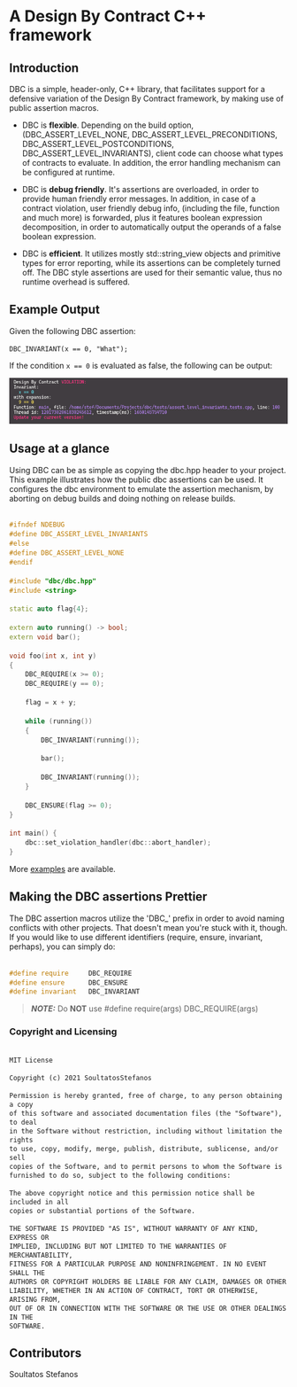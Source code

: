 # A Design By Contract C++ framework


## Introduction

DBC is a simple, header-only, C++ library, that facilitates support for a defensive variation of the
Design By Contract framework, by making use of public assertion macros.

* DBC is **flexible**. Depending on the build option, (DBC_ASSERT_LEVEL_NONE, 
DBC_ASSERT_LEVEL_PRECONDITIONS, DBC_ASSERT_LEVEL_POSTCONDITIONS, DBC_ASSERT_LEVEL_INVARIANTS), 
client code can choose what types of contracts to evaluate. In addition, the error handling 
mechanism can be configured at runtime.

* DBC is **debug friendly**. It's assertions are overloaded, in order to provide
human friendly error messages. In addition, in case of a contract violation,
user friendly debug info, (including the file, function and much more) is
forwarded, plus it features boolean expression decomposition, in order to automatically output the
operands of a false boolean expression.

* DBC is **efficient**. It utilizes mostly std::string_view objects and primitive 
types for error reporting, while its assertions can be completely turned off. The DBC style 
assertions are used for their semantic value, thus no runtime overhead is suffered.

## Example Output 

Given the following DBC assertion:

`DBC_INVARIANT(x == 0, "What");`

If the condition `x == 0` is evaluated as false, the following can be output:

![](data/screenshots/output.png)

## Usage at a glance

Using DBC can be as simple as copying the dbc.hpp header to your project.
This example illustrates how the public dbc assertions can be used. It 
configures the dbc environment to emulate the assertion mechanism, by aborting
on debug builds and doing nothing on release builds.

~~~~~~~~~~cpp

#ifndef NDEBUG
#define DBC_ASSERT_LEVEL_INVARIANTS
#else
#define DBC_ASSERT_LEVEL_NONE
#endif

#include "dbc/dbc.hpp"
#include <string>

static auto flag{4};

extern auto running() -> bool;
extern void bar();

void foo(int x, int y)
{
    DBC_REQUIRE(x >= 0);
    DBC_REQUIRE(y == 0);

    flag = x + y;

    while (running())
    {
        DBC_INVARIANT(running());

        bar();

        DBC_INVARIANT(running());
    }

    DBC_ENSURE(flag >= 0);
}

int main() {
    dbc::set_violation_handler(dbc::abort_handler);
}

~~~~~~~~~~

More [examples](https://github.com/SoultatosStefanos/dbc/tree/master/examples) 
are available.


## Making the DBC assertions Prettier

The DBC assertion macros utilize the 'DBC_' prefix in order to avoid naming conflicts with other 
projects. That doesn't mean you're stuck with it, though. If you would like to use different 
identifiers (require, ensure, invariant, perhaps), you can simply do: 

~~~~~~~~~~cpp

#define require     DBC_REQUIRE
#define ensure      DBC_ENSURE
#define invariant   DBC_INVARIANT

~~~~~~~~~~

> **_NOTE:_**  Do <strong>NOT</strong> use #define require(args) DBC_REQUIRE(args)

### Copyright and Licensing

```

MIT License

Copyright (c) 2021 SoultatosStefanos

Permission is hereby granted, free of charge, to any person obtaining a copy
of this software and associated documentation files (the "Software"), to deal
in the Software without restriction, including without limitation the rights
to use, copy, modify, merge, publish, distribute, sublicense, and/or sell
copies of the Software, and to permit persons to whom the Software is
furnished to do so, subject to the following conditions:

The above copyright notice and this permission notice shall be included in all
copies or substantial portions of the Software.

THE SOFTWARE IS PROVIDED "AS IS", WITHOUT WARRANTY OF ANY KIND, EXPRESS OR
IMPLIED, INCLUDING BUT NOT LIMITED TO THE WARRANTIES OF MERCHANTABILITY,
FITNESS FOR A PARTICULAR PURPOSE AND NONINFRINGEMENT. IN NO EVENT SHALL THE
AUTHORS OR COPYRIGHT HOLDERS BE LIABLE FOR ANY CLAIM, DAMAGES OR OTHER
LIABILITY, WHETHER IN AN ACTION OF CONTRACT, TORT OR OTHERWISE, ARISING FROM,
OUT OF OR IN CONNECTION WITH THE SOFTWARE OR THE USE OR OTHER DEALINGS IN THE
SOFTWARE.

```

## Contributors

Soultatos Stefanos
